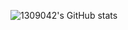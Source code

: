   ![1309042's GitHub stats](https://github-readme-stats.vercel.app/api?username=1309042&show_icons=true&theme=transparent&count_private=true)

